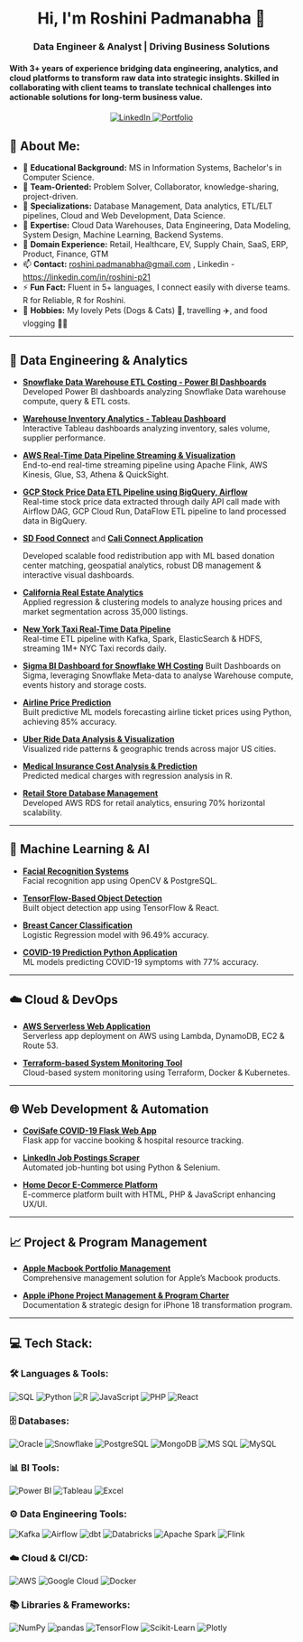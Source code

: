 

<h1 align="center">Hi, I'm Roshini Padmanabha 👋</h1>
<h3 align="center">  Data Engineer & Analyst | Driving Business Solutions </h3>
  <h4>With 3+ years of experience bridging data engineering, analytics, and cloud platforms to transform raw data into strategic insights. Skilled in
collaborating with client teams to translate technical challenges into actionable solutions for long-term business value.</h4>
<h4> </h4>
<p align="center"> 
  <a href="https://linkedin.com/in/roshini-p21" target="_blank">
    <img src="https://img.shields.io/badge/-Roshini%20Padmanabha-blue?style=for-the-badge&logo=Linkedin&logoColor=white" alt="LinkedIn"/>
  </a> 
  <a href="https://rosh-portfolio.vercel.app/" target="_blank">
    <img src="https://img.shields.io/badge/-My%20Portfolio-purple?style=for-the-badge&logo=About.rp&logoColor=white" alt="Portfolio" />
  </a>
</p>

## 💫 About Me:

- 🔭 **Educational Background:**  MS in Information Systems, Bachelor's in Computer Science.
- 🤝 **Team-Oriented:**  Problem Solver, Collaborator, knowledge-sharing, project-driven.
- 🚀 **Specializations:**  Database Management, Data analytics, ETL/ELT pipelines, Cloud and Web Development, Data Science.
- 💬 **Expertise:**  Cloud Data Warehouses, Data Engineering, Data Modeling, System Design, Machine Learning, Backend Systems.
- 🤖 **Domain Experience:**  Retail, Healthcare, EV, Supply Chain, SaaS, ERP, Product, Finance, GTM
- 📫 **Contact:**  roshini.padmanabha@gmail.com ,  Linkedin - https://linkedin.com/in/roshini-p21
- ⚡ **Fun Fact:**  Fluent in 5+ languages, I connect easily with diverse teams. R for Reliable, R for Roshini.
- 💖 **Hobbies:**  My lovely Pets (Dogs & Cats) 🐾, travelling ✈️, and food vlogging 🍜📸
---

## 🚀 Data Engineering & Analytics

- [**Snowflake Data Warehouse ETL Costing - Power BI Dashboards**](https://github.com/roshinip21/Snowflake-Costing-Dashboards)  
  Developed Power BI dashboards analyzing Snowflake Data warehouse compute, query & ETL costs.
  
- [**Warehouse Inventory Analytics - Tableau Dashboard**](https://github.com/roshinip21/Warehouse-Inventory-Analytics-Dashboard)  
  Interactive Tableau dashboards analyzing inventory, sales volume, supplier performance.

- [**AWS Real-Time Data Pipeline Streaming & Visualization**](https://github.com/roshinip21/Real-time-Data-Streaming-and-Dashboard-Visualization-with-AWS)  
  End-to-end real-time streaming pipeline using Apache Flink, AWS Kinesis, Glue, S3, Athena & QuickSight.

- [**GCP Stock Price Data ETL Pipeline using BigQuery, Airflow**](https://github.com/roshinip21/GCP-Stock-Price-ETL-Pipeline)  
  Real-time stock price data extracted through daily API call made with Airflow DAG, GCP Cloud Run, DataFlow ETL pipeline to land processed data in BigQuery.

- [**SD Food Connect**](https://github.com/roshinip21/Food-Bank-Application) and 
  [**Cali Connect Application**](https://github.com/roshinip21/Cali-Connect-FoodBank-Application)

  Developed scalable food redistribution app with ML based donation center matching, geospatial analytics, robust DB management & interactive visual dashboards.

- [**California Real Estate Analytics**](https://github.com/roshinip21/California_HousePrice_Prediction)  
  Applied regression & clustering models to analyze housing prices and market segmentation across 35,000 listings.

- [**New York Taxi Real-Time Data Pipeline**](https://github.com/roshinip21/NYC-Taxi-Data-ETL)  
  Real-time ETL pipeline with Kafka, Spark, ElasticSearch & HDFS, streaming 1M+ NYC Taxi records daily.

- [**Sigma BI Dashboard for Snowflake WH Costing**](https://github.com/roshinip21/Sigma-Dashboard-Snowflake-WH-Data-Analysis)
  Built Dashboards on Sigma, leveraging Snowflake Meta-data to analyse Warehouse compute, events history and storage costs.
  
- [**Airline Price Prediction**](https://github.com/roshinip21/Airline_TicketPrediction/tree/main)  
  Built predictive ML models forecasting airline ticket prices using Python, achieving 85% accuracy.

- [**Uber Ride Data Analysis & Visualization**](https://github.com/roshinip21/Uber_Data_Visualization)  
  Visualized ride patterns & geographic trends across major US cities.

- [**Medical Insurance Cost Analysis & Prediction**](https://github.com/roshinip21/Medical_Insurance_Analytics_R_Project)  
  Predicted medical charges with regression analysis in R.

- [**Retail Store Database Management**](https://github.com/roshinip21/AWS_Retail_Enterprise_Database)  
  Developed AWS RDS for retail analytics, ensuring 70% horizontal scalability.

---

## 🤖 Machine Learning & AI

- [**Facial Recognition Systems**](https://github.com/roshinip21/Face-Recognition)  
  Facial recognition app using OpenCV & PostgreSQL.

- [**TensorFlow-Based Object Detection**](https://github.com/roshinip21/Object-detection)  
  Built object detection app using TensorFlow & React.

- [**Breast Cancer Classification**](https://github.com/roshinip21/Data-Science-BreastCancer-Classification)  
  Logistic Regression model with 96.49% accuracy.

- [**COVID-19 Prediction Python Application**](https://github.com/roshinip21/Covid-19_Flask_User_Application)  
  ML models predicting COVID-19 symptoms with 77% accuracy.

---

## ☁️ Cloud & DevOps

- [**AWS Serverless Web Application**](https://github.com/roshinip21/AWS_Lambda_Web_Application)  
  Serverless app deployment on AWS using Lambda, DynamoDB, EC2 & Route 53.

- [**Terraform-based System Monitoring Tool**](https://github.com/roshinip21/System_Monitoring_Terraform_Docker)  
  Cloud-based system monitoring using Terraform, Docker & Kubernetes.

---

## 🌐 Web Development & Automation

- [**CoviSafe COVID-19 Flask Web App**](https://github.com/roshinip21/Covid-19_Flask_User_Application)  
  Flask app for vaccine booking & hospital resource tracking.

- [**LinkedIn Job Postings Scraper**](https://github.com/roshinip21/LinkedIn-JobPosting-Profile-Scraper)  
  Automated job-hunting bot using Python & Selenium.

- [**Home Decor E-Commerce Platform**](https://github.com/roshinip21/Home-Decor-Full-Stack-Web-Application-)  
  E-commerce platform built with HTML, PHP & JavaScript enhancing UX/UI.

---

## 📈 Project & Program Management

- [**Apple Macbook Portfolio Management**](https://github.com/roshinip21/Apple-Macbook-Portfolio-Management)  
  Comprehensive management solution for Apple’s Macbook products.

- [**Apple iPhone Project Management & Program Charter**](https://github.com/roshinip21/Apple-iPhone-Project-Management-and-Program-Charter)  
  Documentation & strategic design for iPhone 18 transformation program.

---

## 💻 Tech Stack:

### 🛠️ Languages & Tools:
![SQL](https://img.shields.io/badge/SQL-336791?style=for-the-badge&logo=postgresql&logoColor=white)
![Python](https://img.shields.io/badge/python-3670A0?style=for-the-badge&logo=python&logoColor=ffdd54)
![R](https://img.shields.io/badge/r-276DC3.svg?style=for-the-badge&logo=r&logoColor=white)
![JavaScript](https://img.shields.io/badge/JavaScript-F7DF1E?style=for-the-badge&logo=javascript&logoColor=black)
![PHP](https://img.shields.io/badge/PHP-777BB4?style=for-the-badge&logo=php&logoColor=white)
![React](https://img.shields.io/badge/React-61DAFB.svg?style=for-the-badge&logo=react&logoColor=white)

### 🗄️ Databases:
![Oracle](https://img.shields.io/badge/Oracle-F80000?style=for-the-badge&logo=oracle&logoColor=white)
![Snowflake](https://img.shields.io/badge/Snowflake-29B5E8?style=for-the-badge&logo=snowflake&logoColor=white)
![PostgreSQL](https://img.shields.io/badge/PostgreSQL-336791?style=for-the-badge&logo=postgresql&logoColor=white)
![MongoDB](https://img.shields.io/badge/MongoDB-47A248?style=for-the-badge&logo=mongodb&logoColor=white)
![MS SQL](https://img.shields.io/badge/MS_SQL_Server-CC2927?style=for-the-badge&logo=microsoft-sql-server&logoColor=white)
![MySQL](https://img.shields.io/badge/MySQL-4479A1?style=for-the-badge&logo=mysql&logoColor=white)

### 📊 BI Tools:
![Power BI](https://img.shields.io/badge/Power_BI-F2C811?style=for-the-badge&logo=power-bi&logoColor=black)
![Tableau](https://img.shields.io/badge/Tableau-E97627?style=for-the-badge&logo=tableau&logoColor=white)
![Excel](https://img.shields.io/badge/Microsoft_Excel-217346?style=for-the-badge&logo=microsoft-excel&logoColor=white)

### ⚙️ Data Engineering Tools:
![Kafka](https://img.shields.io/badge/Kafka-231F20?style=for-the-badge&logo=apachekafka&logoColor=white)
![Airflow](https://img.shields.io/badge/Airflow-017CEE?style=for-the-badge&logo=apache-airflow&logoColor=white)
![dbt](https://img.shields.io/badge/dbt-FF694B?style=for-the-badge&logo=dbt&logoColor=white)
![Databricks](https://img.shields.io/badge/Databricks-EF3E42?style=for-the-badge&logo=databricks&logoColor=white)
![Apache Spark](https://img.shields.io/badge/Apache_Spark-E25A1C?style=for-the-badge&logo=apache-spark&logoColor=white)
![Flink](https://img.shields.io/badge/Apache%20Flink-E6526F?style=for-the-badge&logo=Apache%20Flink&logoColor=white)

### ☁️ Cloud & CI/CD:
![AWS](https://img.shields.io/badge/AWS-232F3E?style=for-the-badge&logo=amazon-aws&logoColor=white)
![Google Cloud](https://img.shields.io/badge/Google_Cloud-4285F4?style=for-the-badge&logo=google-cloud&logoColor=white)
![Docker](https://img.shields.io/badge/Docker-0db7ed.svg?style=for-the-badge&logo=docker&logoColor=white)

### 📚 Libraries & Frameworks:
![NumPy](https://img.shields.io/badge/numpy-013243.svg?style=for-the-badge&logo=numpy&logoColor=white)
![pandas](https://img.shields.io/badge/pandas-150458.svg?style=for-the-badge&logo=pandas&logoColor=white)
![TensorFlow](https://img.shields.io/badge/TensorFlow-FF6F00.svg?style=for-the-badge&logo=tensorflow&logoColor=white)
![Scikit-Learn](https://img.shields.io/badge/Scikit_Learn-F7931E.svg?style=for-the-badge&logo=scikit-learn&logoColor=white)
![Plotly](https://img.shields.io/badge/Plotly-3F4F75.svg?style=for-the-badge&logo=plotly&logoColor=white)
